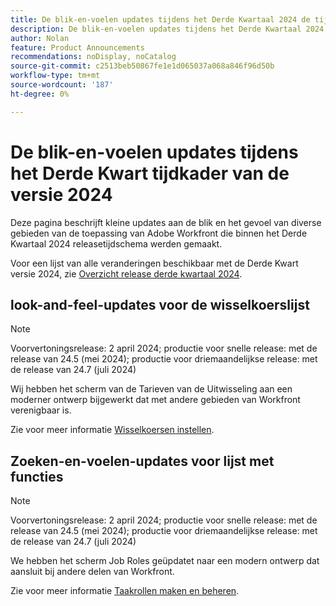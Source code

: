 ```yaml
---
title: De blik-en-voelen updates tijdens het Derde Kwartaal 2024 de tijdkader van de versietijd
description: De blik-en-voelen updates tijdens het Derde Kwartaal 2024 de tijdkader van de versietijd
author: Nolan
feature: Product Announcements
recommendations: noDisplay, noCatalog
source-git-commit: c2513beb50867fe1e1d065037a068a846f96d50b
workflow-type: tm+mt
source-wordcount: '187'
ht-degree: 0%

---
```


# De blik-en-voelen updates tijdens het Derde Kwart tijdkader van de versie 2024

Deze pagina beschrijft kleine updates aan de blik en het gevoel van diverse gebieden van de toepassing van Adobe Workfront die binnen het Derde Kwartaal 2024 releasetijdschema werden gemaakt.

Voor een lijst van alle veranderingen beschikbaar met de Derde Kwart versie 2024, zie [Overzicht release derde kwartaal 2024](/help/quicksilver/product-announcements/product-releases/24-q3-release-activity/24-q3-release-overview.md).

## look-and-feel-updates voor de wisselkoerslijst

>[!NOTE]
>
>Voorvertoningsrelease: 2 april 2024; productie voor snelle release: met de release van 24.5 (mei 2024); productie voor driemaandelijkse release: met de release van 24.7 (juli 2024)

Wij hebben het scherm van de Tarieven van de Uitwisseling aan een moderner ontwerp bijgewerkt dat met andere gebieden van Workfront verenigbaar is.

Zie voor meer informatie [Wisselkoersen instellen](/help/quicksilver/administration-and-setup/manage-workfront/exchange-rates/set-up-exchange-rates.md).

## Zoeken-en-voelen-updates voor lijst met functies

>[!NOTE]
>
>Voorvertoningsrelease: 2 april 2024; productie voor snelle release: met de release van 24.5 (mei 2024); productie voor driemaandelijkse release: met de release van 24.7 (juli 2024)

We hebben het scherm Job Roles geüpdatet naar een modern ontwerp dat aansluit bij andere delen van Workfront.

Zie voor meer informatie [Taakrollen maken en beheren](/help/quicksilver/administration-and-setup/set-up-workfront/organizational-setup/create-manage-job-roles.md).
